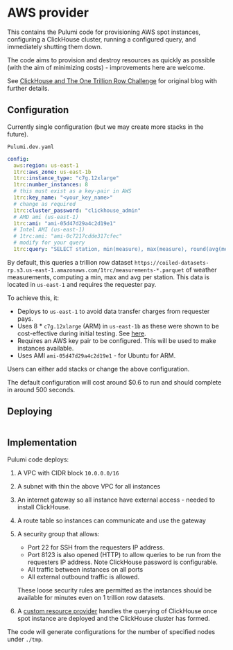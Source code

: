 # AWS provider

This contains the Pulumi code for provisioning AWS spot instances, configuring a ClickHouse cluster, running a configured query, and immediately shutting them down.

The code aims to provision and destroy resources as quickly as possible (with the aim of minimizing costs) - improvements here are welcome.

See [ClickHouse and The One Trillion Row Challenge](https://clickhouse.com/blog/clickhouse-1-trillion-row-challenge) for original blog with further details.

## Configuration

Currently single configuration (but we may create more stacks in the future).

`Pulumi.dev.yaml`
```yaml
config:
  aws:region: us-east-1
  1trc:aws_zone: us-east-1b
  1trc:instance_type: "c7g.12xlarge"
  1trc:number_instances: 8
  # this must exist as a key-pair in AWS
  1trc:key_name: "<your_key_name>"
  # change as required
  1trc:cluster_password: "clickhouse_admin"
  # AMD ami (us-east-1)
  1trc:ami: "ami-05d47d29a4c2d19e1"
  # Intel AMI (us-east-1)
  # 1trc:ami: "ami-0c7217cdde317cfec"
  # modify for your query
  1trc:query: "SELECT station, min(measure), max(measure), round(avg(measure), 2) FROM s3Cluster('default','https://coiled-datasets-rp.s3.us-east-1.amazonaws.com/1trc/measurements-*.parquet', '<AWS_ACCESS_KEY_ID>', '<AWS_SECRET_ACCESS_KEY>', headers('x-amz-request-payer' = 'requester')) GROUP BY station ORDER BY station ASC SETTINGS max_download_buffer_size = 52428800, max_threads=128"
```

By default, this queries a trillion row dataset `https://coiled-datasets-rp.s3.us-east-1.amazonaws.com/1trc/measurements-*.parquet` of weather measurements, computing a min, max and avg per station. This data is located in `us-east-1` and requires the requester pay.

To achieve this, it:

- Deploys to `us-east-1` to avoid data transfer charges from requester pays.
- Uses 8 * `c7g.12xlarge` (ARM) in `us-east-1b` as these were shown to be cost-effective during initial testing. See [here](https://clickhouse.com/blog/clickhouse-1-trillion-row-challenge).
- Requires an AWS key pair to be configured. This will be used to make instances available.
- Uses AMI `ami-05d47d29a4c2d19e1` - for Ubuntu for ARM.

Users can either add stacks or change the above configuration.

The default configuration will cost around $0.6 to run and should complete in around 500 seconds.

## Deploying

```bash


```

## Implementation

Pulumi code deploys:

1. A VPC with CIDR block `10.0.0.0/16`
2. A subnet with thin the above VPC for all instances
3. An internet gateway so all instance have external access - needed to install ClickHouse.
4. A route table so instances can communicate and use the gateway
5. A security group that allows:
   - Port 22 for SSH from the requesters IP address. 
   - Port 8123 is also opened (HTTP) to allow queries to be run from the requesters IP address. Note ClickHouse password is configurable.
   - All traffic between instances on all ports
   - All external outbound traffic is allowed.

   These loose security rules are permitted as the instances should be available for minutes even on 1 trillion row datasets.
6. A [custom resource provider](./query.py) handles the querying of ClickHouse once spot instance are deployed and the ClickHouse cluster has formed.

The code will generate configurations for the number of specified nodes under `./tmp`.

